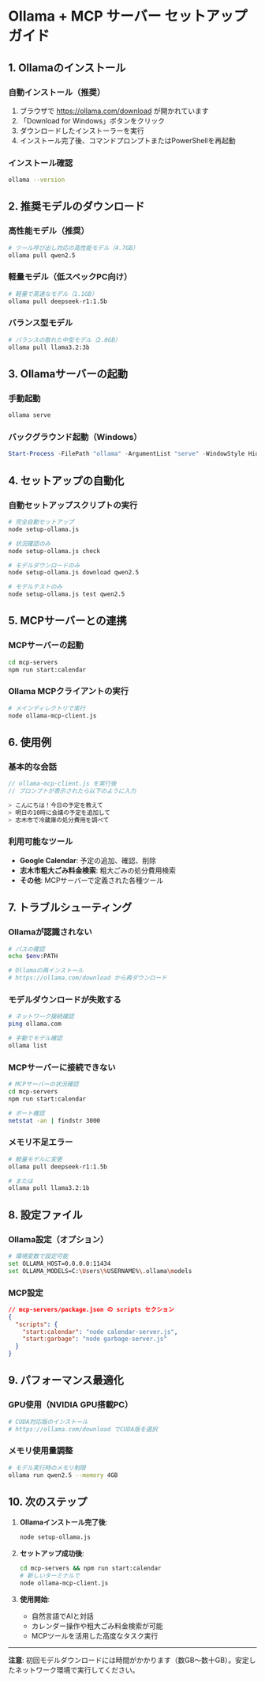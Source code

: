 # Ollama + MCP サーバー セットアップガイド

## 1. Ollamaのインストール

### 自動インストール（推奨）
1. ブラウザで https://ollama.com/download が開かれています
2. 「Download for Windows」ボタンをクリック
3. ダウンロードしたインストーラーを実行
4. インストール完了後、コマンドプロンプトまたはPowerShellを再起動

### インストール確認
```bash
ollama --version
```

## 2. 推奨モデルのダウンロード

### 高性能モデル（推奨）
```bash
# ツール呼び出し対応の高性能モデル（4.7GB）
ollama pull qwen2.5
```

### 軽量モデル（低スペックPC向け）
```bash
# 軽量で高速なモデル（1.1GB）
ollama pull deepseek-r1:1.5b
```

### バランス型モデル
```bash
# バランスの取れた中型モデル（2.0GB）
ollama pull llama3.2:3b
```

## 3. Ollamaサーバーの起動

### 手動起動
```bash
ollama serve
```

### バックグラウンド起動（Windows）
```powershell
Start-Process -FilePath "ollama" -ArgumentList "serve" -WindowStyle Hidden
```

## 4. セットアップの自動化

### 自動セットアップスクリプトの実行
```bash
# 完全自動セットアップ
node setup-ollama.js

# 状況確認のみ
node setup-ollama.js check

# モデルダウンロードのみ
node setup-ollama.js download qwen2.5

# モデルテストのみ
node setup-ollama.js test qwen2.5
```

## 5. MCPサーバーとの連携

### MCPサーバーの起動
```bash
cd mcp-servers
npm run start:calendar
```

### Ollama MCPクライアントの実行
```bash
# メインディレクトリで実行
node ollama-mcp-client.js
```

## 6. 使用例

### 基本的な会話
```javascript
// ollama-mcp-client.js を実行後
// プロンプトが表示されたら以下のように入力

> こんにちは！今日の予定を教えて
> 明日の10時に会議の予定を追加して
> 志木市で冷蔵庫の処分費用を調べて
```

### 利用可能なツール
- **Google Calendar**: 予定の追加、確認、削除
- **志木市粗大ごみ料金検索**: 粗大ごみの処分費用検索
- **その他**: MCPサーバーで定義された各種ツール

## 7. トラブルシューティング

### Ollamaが認識されない
```bash
# パスの確認
echo $env:PATH

# Ollamaの再インストール
# https://ollama.com/download から再ダウンロード
```

### モデルダウンロードが失敗する
```bash
# ネットワーク接続確認
ping ollama.com

# 手動でモデル確認
ollama list
```

### MCPサーバーに接続できない
```bash
# MCPサーバーの状況確認
cd mcp-servers
npm run start:calendar

# ポート確認
netstat -an | findstr 3000
```

### メモリ不足エラー
```bash
# 軽量モデルに変更
ollama pull deepseek-r1:1.5b

# または
ollama pull llama3.2:1b
```

## 8. 設定ファイル

### Ollama設定（オプション）
```bash
# 環境変数で設定可能
set OLLAMA_HOST=0.0.0.0:11434
set OLLAMA_MODELS=C:\Users\%USERNAME%\.ollama\models
```

### MCP設定
```json
// mcp-servers/package.json の scripts セクション
{
  "scripts": {
    "start:calendar": "node calendar-server.js",
    "start:garbage": "node garbage-server.js"
  }
}
```

## 9. パフォーマンス最適化

### GPU使用（NVIDIA GPU搭載PC）
```bash
# CUDA対応版のインストール
# https://ollama.com/download でCUDA版を選択
```

### メモリ使用量調整
```bash
# モデル実行時のメモリ制限
ollama run qwen2.5 --memory 4GB
```

## 10. 次のステップ

1. **Ollamaインストール完了後**:
   ```bash
   node setup-ollama.js
   ```

2. **セットアップ成功後**:
   ```bash
   cd mcp-servers && npm run start:calendar
   # 新しいターミナルで
   node ollama-mcp-client.js
   ```

3. **使用開始**:
   - 自然言語でAIと対話
   - カレンダー操作や粗大ごみ料金検索が可能
   - MCPツールを活用した高度なタスク実行

---

**注意**: 初回モデルダウンロードには時間がかかります（数GB〜数十GB）。安定したネットワーク環境で実行してください。